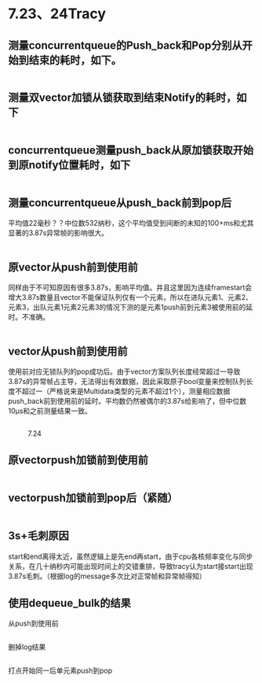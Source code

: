 # 7.23、24Tracy

## 测量concurrentqueue的Push\_back和Pop分别从开始到结束的耗时，如下。

<figure><img src="../.gitbook/assets/image (6) (1).png" alt=""><figcaption></figcaption></figure>

## 测量双vector加锁从锁获取到结束Notify的耗时，如下

<figure><img src="../.gitbook/assets/image (7) (1).png" alt=""><figcaption></figcaption></figure>

## concurrentqueue测量push\_back从原加锁获取开始到原notify位置耗时，如下

<figure><img src="../.gitbook/assets/image (8) (1).png" alt=""><figcaption></figcaption></figure>

## 测量concurrentqueue从push\_back前到pop后

平均值22毫秒？？中位数532纳秒，这个平均值受到间断的未知的100+ms和尤其显著的3.87s异常帧的影响很大。

<figure><img src="../.gitbook/assets/image (4) (1) (1) (1) (1) (1).png" alt=""><figcaption></figcaption></figure>

## 原vector从push前到使用前

同样由于不可知原因有很多3.87s，影响平均值。并且这里因为连续framestart会增大3.87s数量且vector不能保证队列仅有一个元素，所以在进队元素1、元素2、元素3，出队元素1元素2元素3的情况下测的是元素1push前到元素3被使用前的延时。不准确。

<figure><img src="../.gitbook/assets/image (5) (1) (1) (1).png" alt=""><figcaption></figcaption></figure>

## vector从push前到使用前

使用前对应无锁队列的pop成功后。由于vector方案队列长度经常超过一导致3.87s的异常帧占主导，无法得出有效数据，因此采取原子bool变量来控制队列长度不超过一（严格说来是Multidata类型的元素不超过1个），测量相应数据push\_back前到使用前的延时。平均数仍然被偶尔的3.87s给影响了，但中位数10μs和之前测量结果一致。

<figure><img src="../.gitbook/assets/image (11).png" alt=""><figcaption><p>7.24</p></figcaption></figure>

## 原vectorpush加锁前到使用前

<figure><img src="../.gitbook/assets/image (12).png" alt=""><figcaption></figcaption></figure>

## vectorpush加锁前到pop后（紧随）

<figure><img src="../.gitbook/assets/image (13).png" alt=""><figcaption></figcaption></figure>

## 3s+毛刺原因

start和end离得太近，虽然逻辑上是先end再start，由于cpu各核频率变化与同步关系，在几十纳秒内可能出现时间上的交错重排，导致tracy认为start接start出现3.87s毛刺。（根据log的message多次比对正常帧和异常帧得知）

## 使用dequeue\_bulk的结果

从push到使用前

<figure><img src="../.gitbook/assets/image (5) (1) (1).png" alt=""><figcaption></figcaption></figure>

删掉log结果

<figure><img src="../.gitbook/assets/image (1) (1) (1) (1) (1) (1) (1).png" alt=""><figcaption></figcaption></figure>

打点开始同一后单元素push到pop

<figure><img src="../.gitbook/assets/image (2) (1) (1) (1) (1) (1).png" alt=""><figcaption></figcaption></figure>
